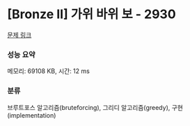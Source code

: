 # [Bronze II] 가위 바위 보 - 2930 

[문제 링크](https://www.acmicpc.net/problem/2930) 

### 성능 요약

메모리: 69108 KB, 시간: 12 ms

### 분류

브루트포스 알고리즘(bruteforcing), 그리디 알고리즘(greedy), 구현(implementation)

